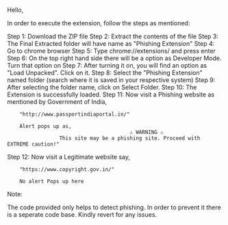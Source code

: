 Hello,

In order to execute the extension, follow the steps as mentioned:

Step 1: Download the ZIP file
Step 2: Extract the contents of the file 
Step 3: The Final Extracted folder will have name as "Phishing Extension"
Step 4: Go to chrome browser
Step 5: Type chrome://extensions/ and press enter
Step 6: On the top right hand side there will be a option as Developer Mode. Turn that option on
Step 7: After turning it on, you will find an option as "Load Unpacked". Click on it.
Step 8: Select the "Phishing Extension" named folder (search where it is saved in your respective system)
Step 9: After selecting the folder name, click on Select Folder.
Step 10: The Extension is successfully loaded.
Step 11: Now visit a Phishing website as mentioned by Government of India,

        "http://www.passportindiaportal.in/" 

        Alert pops up as,
                                            ⚠ WARNING ⚠
                     This site may be a phishing site. Proceed with EXTREME caution!"
Step 12: Now visit a Legitimate website say,

        "https://www.copyright.gov.in/" 

        No alert Pops up here


Note:

The code provided only helps to detect phishing. In order to prevent it there is a seperate code base. Kindly revert for any issues.
